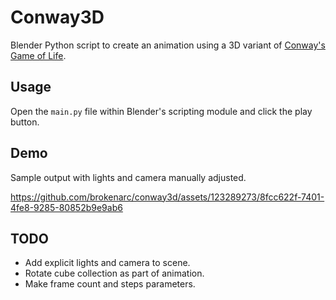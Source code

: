 # Conway3D

Blender Python script to create an animation using a 3D variant of
[Conway's Game of Life](https://en.wikipedia.org/wiki/Conway's_Game_of_Life).

## Usage

Open the `main.py` file within Blender's scripting module and click the play
button.

## Demo

Sample output with lights and camera manually adjusted.

https://github.com/brokenarc/conway3d/assets/123289273/8fcc622f-7401-4fe8-9285-80852b9e9ab6


## TODO

- Add explicit lights and camera to scene.
- Rotate cube collection as part of animation.
- Make frame count and steps parameters.
